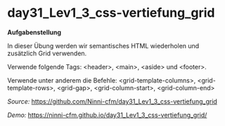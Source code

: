 # day31_Lev1_3_css-vertiefung_grid

**Aufgabenstellung**

In dieser Übung werden wir semantisches HTML wiederholen und zusätzlich Grid verwenden.

Verwende folgende Tags: \<header\>, \<main\>, \<aside\> und \<footer\>.

Verwende unter anderem die Befehle: \<grid-template-columns\>, \<grid-template-rows\>, \<grid-gap\>, \<grid-column-start\>, \<grid-column-end\>

_Source:_ https://github.com/Ninni-cfm/day31_Lev1_3_css-vertiefung_grid

_Demo:_ https://ninni-cfm.github.io/day31_Lev1_3_css-vertiefung_grid/
